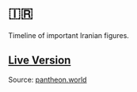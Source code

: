 # 🇮🇷 

Timeline of important Iranian figures. 

## [Live Version](https://eledah.github.io/iran-timeline)

Source: [pantheon.world](https://pantheon.world/data/datasets)
